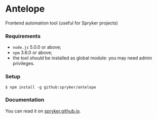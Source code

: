 # Antelope
Frontend automation tool (useful for Spryker projects)

### Requirements
- `node.js` 5.0.0 or above;
- `npm` 3.6.0 or above;
- the tool *should* be installed as global module: you may need admin privileges.

### Setup
```
$ npm install -g github:spryker/antelope
```

### Documentation
You can read it on [spryker.github.io](http://spryker.github.io).
